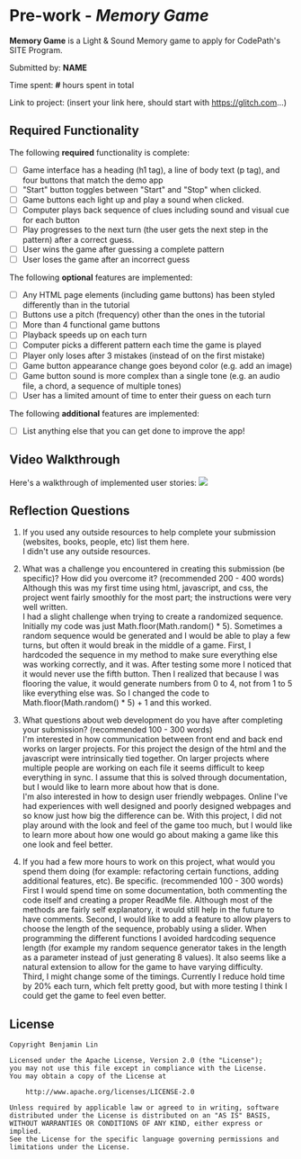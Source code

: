# Pre-work - *Memory Game*

**Memory Game** is a Light & Sound Memory game to apply for CodePath's SITE Program. 

Submitted by: **NAME**

Time spent: **#** hours spent in total

Link to project: (insert your link here, should start with https://glitch.com...)

## Required Functionality

The following **required** functionality is complete:

* [ ] Game interface has a heading (h1 tag), a line of body text (p tag), and four buttons that match the demo app
* [ ] "Start" button toggles between "Start" and "Stop" when clicked. 
* [ ] Game buttons each light up and play a sound when clicked. 
* [ ] Computer plays back sequence of clues including sound and visual cue for each button
* [ ] Play progresses to the next turn (the user gets the next step in the pattern) after a correct guess. 
* [ ] User wins the game after guessing a complete pattern
* [ ] User loses the game after an incorrect guess

The following **optional** features are implemented:

* [ ] Any HTML page elements (including game buttons) has been styled differently than in the tutorial
* [ ] Buttons use a pitch (frequency) other than the ones in the tutorial
* [ ] More than 4 functional game buttons
* [ ] Playback speeds up on each turn
* [ ] Computer picks a different pattern each time the game is played
* [ ] Player only loses after 3 mistakes (instead of on the first mistake)
* [ ] Game button appearance change goes beyond color (e.g. add an image)
* [ ] Game button sound is more complex than a single tone (e.g. an audio file, a chord, a sequence of multiple tones)
* [ ] User has a limited amount of time to enter their guess on each turn

The following **additional** features are implemented:

- [ ] List anything else that you can get done to improve the app!

## Video Walkthrough

Here's a walkthrough of implemented user stories:
![](your-link-here)


## Reflection Questions
1. If you used any outside resources to help complete your submission (websites, books, people, etc) list them here.  
I didn't use any outside resources.

2. What was a challenge you encountered in creating this submission (be specific)? How did you overcome it? (recommended 200 - 400 words)  
Although this was my first time using html, javascript, and css, the project went fairly smoothly for the most part; the instructions
were very well written.  
I had a slight challenge when trying to create a randomized sequence. Initially my code was just Math.floor(Math.random() * 5).
Sometimes a random sequence would be generated and I would be able to play a few turns, but often it would break in the middle of a game.
First, I hardcoded the sequence in my method to make sure everything else was working correctly, and it was.
After testing some more I noticed that it would never use the fifth button. Then I realized that because I was flooring the value, 
it would generate numbers from 0 to 4, not from 1 to 5 like everything else was.
So I changed the code to Math.floor(Math.random() * 5) + 1 and this worked.

3. What questions about web development do you have after completing your submission? (recommended 100 - 300 words)   
I'm interested in how communication between front end and back end works on larger projects. For this project the design
of the html and the javascript were intrinsically tied together. On larger projects where multiple people are working on each file
it seems difficult to keep everything in sync. I assume that this is solved through documentation, but I would like to learn more
about how that is done.  
I'm also interested in how to design user friendly webpages. Online I've had experiences with well designed and poorly designed
webpages and so know just how big the difference can be. With this project, I did not play around with the look and feel of the game
too much, but I would like to learn more about how one would go about making a game like this one look and feel better.

4. If you had a few more hours to work on this project, what would you spend them doing (for example: refactoring certain functions, adding additional features, etc). Be specific. (recommended 100 - 300 words)   
First I would spend time on some documentation, both commenting the code itself and creating a proper ReadMe file.
Although most of the methods are fairly self explanatory, it would still help in the future to have comments.
Second, I would like to add a feature to allow players to choose the length of the sequence, probably using a slider. When programming
the different functions I avoided hardcoding sequence length (for example my random sequence generator takes in the length as a parameter
instead of just generating 8 values). It also seems like a natural extension to allow for the game to have varying difficulty.  
Third, I might change some of the timings. Currently I reduce hold time by 20% each turn, which felt pretty good, but with more
testing I think I could get the game to feel even better.



## License

    Copyright Benjamin Lin

    Licensed under the Apache License, Version 2.0 (the "License");
    you may not use this file except in compliance with the License.
    You may obtain a copy of the License at

        http://www.apache.org/licenses/LICENSE-2.0

    Unless required by applicable law or agreed to in writing, software
    distributed under the License is distributed on an "AS IS" BASIS,
    WITHOUT WARRANTIES OR CONDITIONS OF ANY KIND, either express or implied.
    See the License for the specific language governing permissions and
    limitations under the License.